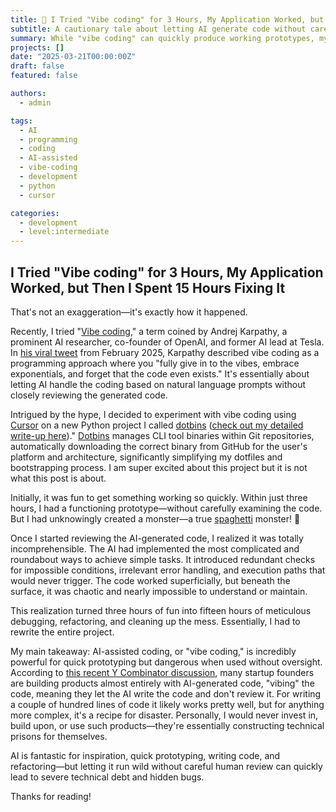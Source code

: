 ```yaml
---
title: 🧠 I Tried "Vibe coding" for 3 Hours, My Application Worked, but Then I Spent 15 Hours Fixing It
subtitle: A cautionary tale about letting AI generate code without careful review or understanding
summary: While "vibe coding" can quickly produce working prototypes, my experience shows why it shouldn't be used for production code without careful human oversight.
projects: []
date: "2025-03-21T00:00:00Z"
draft: false
featured: false

authors:
  - admin

tags:
  - AI
  - programming
  - coding
  - AI-assisted
  - vibe-coding
  - development
  - python
  - cursor

categories:
  - development
  - level:intermediate
---
```


## I Tried "Vibe coding" for 3 Hours, My Application Worked, but Then I Spent 15 Hours Fixing It

That's not an exaggeration—it's exactly how it happened.

Recently, I tried "[Vibe coding](https://en.wikipedia.org/wiki/Vibe_coding)," a term coined by Andrej Karpathy, a prominent AI researcher, co-founder of OpenAI, and former AI lead at Tesla.
In [his viral tweet](https://x.com/karpathy/status/1886192184808149383) from February 2025, Karpathy described vibe coding as a programming approach where you "fully give in to the vibes, embrace exponentials, and forget that the code even exists."
It's essentially about letting AI handle the coding based on natural language prompts without closely reviewing the generated code.

Intrigued by the hype, I decided to experiment with vibe coding using [Cursor](https://www.cursor.com/) on a new Python project I called [dotbins](https://github.com/basnijholt/dotbins) ([check out my detailed write-up here](../dotbins))."
[Dotbins](https://github.com/basnijholt/dotbins) manages CLI tool binaries within Git repositories, automatically downloading the correct binary from GitHub for the user's platform and architecture, significantly simplifying my dotfiles and bootstrapping process.
I am super excited about this project but it is not what this post is about.

Initially, it was fun to get something working so quickly.
Within just three hours, I had a functioning prototype—without carefully examining the code.
But I had unknowingly created a monster—a true [spaghetti](https://en.wikipedia.org/wiki/Spaghetti_code) monster! 🍝

Once I started reviewing the AI-generated code, I realized it was totally incomprehensible.
The AI had implemented the most complicated and roundabout ways to achieve simple tasks.
It introduced redundant checks for impossible conditions, irrelevant error handling, and execution paths that would never trigger.
The code worked superficially, but beneath the surface, it was chaotic and nearly impossible to understand or maintain.

This realization turned three hours of fun into fifteen hours of meticulous debugging, refactoring, and cleaning up the mess.
Essentially, I had to rewrite the entire project.

My main takeaway: AI-assisted coding, or "vibe coding," is incredibly powerful for quick prototyping but dangerous when used without oversight.
According to [this recent Y Combinator discussion](https://www.youtube.com/watch?v=IACHfKmZMr8), many startup founders are building products almost entirely with AI-generated code, "vibing" the code, meaning they let the AI write the code and don't review it.
For writing a couple of hundred lines of code it likely works pretty well, but for anything more complex, it's a recipe for disaster.
Personally, I would never invest in, build upon, or use such products—they're essentially constructing technical prisons for themselves.

AI is fantastic for inspiration, quick prototyping, writing code, and refactoring—but letting it run wild without careful human review can quickly lead to severe technical debt and hidden bugs.

Thanks for reading!
